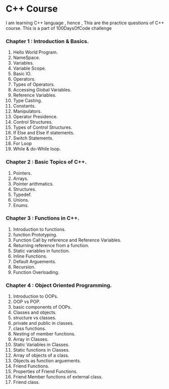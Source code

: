 # C++ Course 
I am learning C++ language , hence , This are the practice questions of C++ course. This is a part of 100DaysOfCode challenge

### Chapter 1 : Introduction & Basics.
  1) Hello World Program.
  2) NameSpace.
  3) Variables.
  4) Variable Scope.
  5) Basic IO.
  6) Operators.
  7) Types of Operators.
  8) Accessing Global Variables.
  9) Reference Variables.
  10) Type Casting.
  11) Constants.
  12) Manipulators.
  13) Operator Presidence.
  14) Control Structures.
  15) Types of Control Structures.
  16) If Else and Else if statements.
  17) Switch Statements.
  18) For Loop
  19) While & do-While loop.

### Chapter 2 : Basic Topics of C++.
  1) Pointers.
  2) Arrays.
  3) Pointer arithmatics.
  4) Structures.
  5) Typedef.
  6) Unions.
  7) Enums.
  
### Chapter 3 : Functions in C++.
  1) Introduction to functions.
  2) function Prototyping.
  3) Function Call by reference and Reference Variables.
  4) Returning reference from a function.
  5) Static variables in function.
  6) Inline Functions.
  7) Default Arguements.
  8) Recursion.
  9) Function Overloading.
  
### Chapter 4 : Object Oriented Programming.
  1) Introduction to OOPs.
  2) OOP vs POP.
  3) basic components of OOPs.
  4) Classes and objects.
  5) structure vs classes.
  6) private and public in classes.
  7) class functions.
  8) Nesting of member functions.
  9) Array in Classes.
  10) Static Variables in Classes.
  11) Static functions in Classes.
  12) Array of objects of a class.
  13) Objects as function arguements.
  14) Friend Functions.
  15) Properties of Friend Functions.
  16) Friend Member functions of external class.
  17) Friend class.

